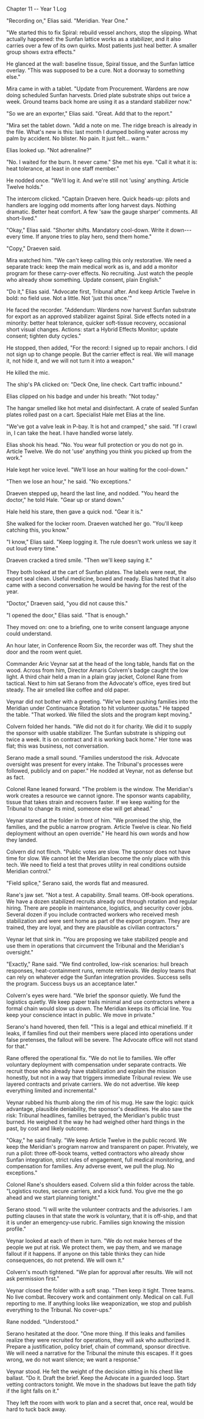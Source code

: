 Chapter 11 -- Year 1 Log

"Recording on," Elias said. "Meridian. Year One."

"We started this to fix Spiral: rebuild vessel anchors, stop the slipping. What actually happened: the Sunfan lattice works as a stabilizer, and it also carries over a few of its own quirks. Most patients just heal better. A smaller group shows extra effects."

He glanced at the wall: baseline tissue, Spiral tissue, and the Sunfan lattice overlay. "This was supposed to be a cure. Not a doorway to something else."

Mira came in with a tablet. "Update from Procurement. Wardens are now doing scheduled Sunfan harvests. Dried plate substrate ships out twice a week. Ground teams back home are using it as a standard stabilizer now."

"So we are an exporter," Elias said. "Great. Add that to the report."

"Mira set the tablet down. "Add a note on me. The ridge breach is already in the file. What's new is this: last month I dumped boiling water across my palm by accident. No blister. No pain. It just felt... warm."

Elias looked up. "Not adrenaline?"

"No. I waited for the burn. It never came." She met his eye. "Call it what it is: heat tolerance, at least in one staff member."

He nodded once. "We'll log it. And we're still not 'using' anything. Article Twelve holds."

The intercom clicked. "Captain Draeven here. Quick heads-up: pilots and handlers are logging odd moments after long harvest days. Nothing dramatic. Better heat comfort. A few 'saw the gauge sharper' comments. All short-lived."

"Okay," Elias said. "Shorter shifts. Mandatory cool-down. Write it down---every time. If anyone tries to play hero, send them home."

"Copy," Draeven said.

Mira watched him. "We can't keep calling this only restorative. We need a separate track: keep the main medical work as is, and add a monitor program for these carry-over effects. No recruiting. Just watch the people who already show something. Update consent, plain English."

"Do it," Elias said. "Advocate first, Tribunal after. And keep Article Twelve in bold: no field use. Not a little. Not 'just this once.'"

He faced the recorder. "Addendum: Wardens now harvest Sunfan substrate for export as an approved stabilizer against Spiral. Side effects noted in a minority: better heat tolerance, quicker soft-tissue recovery, occasional short visual changes. Actions: start a Hybrid Effects Monitor; update consent; tighten duty cycles."

He stopped, then added, "For the record: I signed up to repair anchors. I did not sign up to change people. But the carrier effect is real. We will manage it, not hide it, and we will not turn it into a weapon."

He killed the mic.

The ship's PA clicked on: "Deck One, line check. Cart traffic inbound."

Elias clipped on his badge and under his breath: "Not today."

The hangar smelled like hot metal and disinfectant. A crate of sealed Sunfan plates rolled past on a cart. Specialist Hale met Elias at the line.

"We've got a valve leak in P-bay. It is hot and cramped," she said. "If I crawl in, I can take the heat. I have handled worse lately.

Elias shook his head. "No. You wear full protection or you do not go in. Article Twelve. We do not 'use' anything you think you picked up from the work."

Hale kept her voice level. "We'll lose an hour waiting for the cool-down."

"Then we lose an hour," he said. "No exceptions."

Draeven stepped up, heard the last line, and nodded. "You heard the doctor," he told Hale. "Gear up or stand down."

Hale held his stare, then gave a quick nod. "Gear it is."

She walked for the locker room. Draeven watched her go. "You'll keep catching this, you know."

"I know," Elias said. "Keep logging it. The rule doesn't work unless we say it out loud every time."

Draeven cracked a tired smile. "Then we'll keep saying it."

They both looked at the cart of Sunfan plates. The labels were neat, the export seal clean. Useful medicine, boxed and ready. Elias hated that it also came with a second conversation he would be having for the rest of the year.

"Doctor," Draeven said, "you did not cause this."

"I opened the door," Elias said. "That is enough."

They moved on: one to a briefing, one to write consent language anyone could understand.

An hour later, in Conference Room Six, the recorder was off. They shut the door and the room went quiet.

Commander Aric Veynar sat at the head of the long table, hands flat on the wood. Across from him, Director Amaris Colvern's badge caught the low light. A third chair held a man in a plain gray jacket, Colonel Rane from tactical. Next to him sat Serano from the Advocate's office, eyes tired but steady. The air smelled like coffee and old paper.

Veynar did not bother with a greeting. "We've been pushing families into the Meridian under Continuance Rotation to hit volunteer quotas." He tapped the table. "That worked. We filled the slots and the program kept moving."

Colvern folded her hands. "We did not do it for charity. We did it to supply the sponsor with usable stabilizer. The Sunfan substrate is shipping out twice a week. It is on contract and it is working back home." Her tone was flat; this was business, not conversation.

Serano made a small sound. "Families understood the risk. Advocate oversight was present for every intake. The Tribunal's processes were followed, publicly and on paper." He nodded at Veynar, not as defense but as fact.

Colonel Rane leaned forward. "The problem is the window. The Meridian's work creates a resource we cannot ignore. The sponsor wants capability, tissue that takes strain and recovers faster. If we keep waiting for the Tribunal to change its mind, someone else will get ahead."

Veynar stared at the folder in front of him. "We promised the ship, the families, and the public a narrow program. Article Twelve is clear. No field deployment without an open override." He heard his own words and how they landed.

Colvern did not flinch. "Public votes are slow. The sponsor does not have time for slow. We cannot let the Meridian become the only place with this tech. We need to field a test that proves utility in real conditions outside Meridian control."

"Field splice," Serano said, the words flat and measured.

Rane's jaw set. "Not a test. A capability. Small teams. Off-book operations. We have a dozen stabilized recruits already out through rotation and regular hiring. There are people in maintenance, logistics, and security cover jobs. Several dozen if you include contracted workers who received mesh stabilization and were sent home as part of the export program. They are trained, they are loyal, and they are plausible as civilian contractors."

Veynar let that sink in. "You are proposing we take stabilized people and use them in operations that circumvent the Tribunal and the Meridian's oversight."

"Exactly," Rane said. "We find controlled, low-risk scenarios: hull breach responses, heat-containment runs, remote retrievals. We deploy teams that can rely on whatever edge the Sunfan integration provides. Success sells the program. Success buys us an acceptance later."

Colvern's eyes were hard. "We brief the sponsor quietly. We fund the logistics quietly. We keep paper trails minimal and use contractors where a formal chain would slow us down. The Meridian keeps its official line. You keep your conscience intact in public. We move in private."

Serano's hand hovered, then fell. "This is a legal and ethical minefield. If it leaks, if families find out their members were placed into operations under false pretenses, the fallout will be severe. The Advocate office will not stand for that."

Rane offered the operational fix. "We do not lie to families. We offer voluntary deployment with compensation under separate contracts. We recruit those who already have stabilization and explain the mission honestly, but not in a way that triggers immediate Tribunal review. We use layered contracts and private carriers. We do not advertise. We keep everything limited and incremental."

Veynar rubbed his thumb along the rim of his mug. He saw the logic: quick advantage, plausible deniability, the sponsor's deadlines. He also saw the risk: Tribunal headlines, families betrayed, the Meridian's public trust burned. He weighed it the way he had weighed other hard things in the past, by cost and likely outcome.

"Okay," he said finally. "We keep Article Twelve in the public record. We keep the Meridian's program narrow and transparent on paper. Privately, we run a pilot: three off-book teams, vetted contractors who already show Sunfan integration, strict rules of engagement, full medical monitoring, and compensation for families. Any adverse event, we pull the plug. No exceptions."

Colonel Rane's shoulders eased. Colvern slid a thin folder across the table. "Logistics routes, secure carriers, and a kick fund. You give me the go ahead and we start planning tonight."

Serano stood. "I will write the volunteer contracts and the advisories. I am putting clauses in that state the work is voluntary, that it is off-ship, and that it is under an emergency-use rubric. Families sign knowing the mission profile."

Veynar looked at each of them in turn. "We do not make heroes of the people we put at risk. We protect them, we pay them, and we manage fallout if it happens. If anyone on this table thinks they can hide consequences, do not pretend. We will own it."

Colvern's mouth tightened. "We plan for approval after results. We will not ask permission first."

Veynar closed the folder with a soft snap. "Then keep it tight. Three teams. No live combat. Recovery work and containment only. Medical on call. Full reporting to me. If anything looks like weaponization, we stop and publish everything to the Tribunal. No cover-ups."

Rane nodded. "Understood."

Serano hesitated at the door. "One more thing. If this leaks and families realize they were recruited for operations, they will ask who authorized it. Prepare a justification, policy brief, chain of command, sponsor directive. We will need a narrative for the Tribunal the minute this escapes. If it goes wrong, we do not want silence; we want a response."

Veynar stood. He felt the weight of the decision sitting in his chest like ballast. "Do it. Draft the brief. Keep the Advocate in a guarded loop. Start vetting contractors tonight. We move in the shadows but leave the path tidy if the light falls on it."

They left the room with work to plan and a secret that, once real, would be hard to tuck back away.
